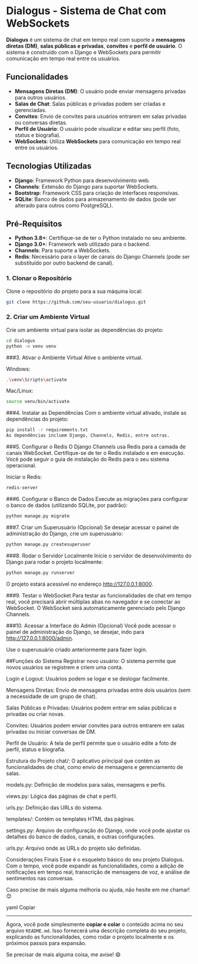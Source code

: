 # **Dialogus - Sistema de Chat com WebSockets**

**Dialogus** é um sistema de chat em tempo real com suporte a **mensagens diretas (DM)**, **salas públicas e privadas**, **convites** e **perfil de usuário**. O sistema é construído com o Django e WebSockets para permitir comunicação em tempo real entre os usuários.

## **Funcionalidades**
- **Mensagens Diretas (DM)**: O usuário pode enviar mensagens privadas para outros usuários.
- **Salas de Chat**: Salas públicas e privadas podem ser criadas e gerenciadas.
- **Convites**: Envio de convites para usuários entrarem em salas privadas ou conversas diretas.
- **Perfil de Usuário**: O usuário pode visualizar e editar seu perfil (foto, status e biografia).
- **WebSockets**: Utiliza **WebSockets** para comunicação em tempo real entre os usuários.

## **Tecnologias Utilizadas**
- **Django**: Framework Python para desenvolvimento web.
- **Channels**: Extensão do Django para suportar WebSockets.
- **Bootstrap**: Framework CSS para criação de interfaces responsivas.
- **SQLite**: Banco de dados para armazenamento de dados (pode ser alterado para outros como PostgreSQL).

## **Pré-Requisitos**
- **Python 3.8+**: Certifique-se de ter o Python instalado no seu ambiente.
- **Django 3.0+**: Framework web utilizado para o backend.
- **Channels**: Para suporte a WebSockets.
- **Redis**: Necessário para o layer de canais do Django Channels (pode ser substituído por outro backend de canal).
### 1. **Clonar o Repositório**
Clone o repositório do projeto para a sua máquina local:

```bash
git clone https://github.com/seu-usuario/dialogus.git 
```
### 2. Criar um Ambiente Virtual
Crie um ambiente virtual para isolar as dependências do projeto:

```bash
cd dialogus
python -m venv venv
```
###3. Ativar o Ambiente Virtual
Ative o ambiente virtual.

Windows:
```bash
.\venv\Scripts\activate
```
Mac/Linux:
```bash
source venv/bin/activate
```
###4. Instalar as Dependências
Com o ambiente virtual ativado, instale as dependências do projeto:

```bash
pip install -r requirements.txt
As dependências incluem Django, Channels, Redis, entre outras.
```
###5. Configurar o Redis
O Django Channels usa Redis para a camada de canais WebSocket. Certifique-se de ter o Redis instalado e em execução. Você pode seguir o guia de instalação do Redis para o seu sistema operacional.

Iniciar o Redis:

```bash
redis-server
```
###6. Configurar o Banco de Dados
Execute as migrações para configurar o banco de dados (utilizando SQLite, por padrão):

```bash
python manage.py migrate
```
###7. Criar um Superusuário (Opcional)
Se desejar acessar o painel de administração do Django, crie um superusuário:
```bash
python manage.py createsuperuser
```
###8. Rodar o Servidor Localmente
Inicie o servidor de desenvolvimento do Django para rodar o projeto localmente:
```bash
python manage.py runserver
```
O projeto estará acessível no endereço http://127.0.0.1:8000.

###9. Testar o WebSocket
Para testar as funcionalidades de chat em tempo real, você precisará abrir múltiplas abas no navegador e se conectar ao WebSocket. O WebSocket será automaticamente gerenciado pelo Django Channels.

###10. Acessar a Interface do Admin (Opcional)
Você pode acessar o painel de administração do Django, se desejar, indo para http://127.0.0.1:8000/admin.

Use o superusuário criado anteriormente para fazer login.

##Funções do Sistema
Registrar novo usuário: O sistema permite que novos usuários se registrem e criem uma conta.

Login e Logout: Usuários podem se logar e se deslogar facilmente.

Mensagens Diretas: Envio de mensagens privadas entre dois usuários (sem a necessidade de um grupo de chat).

Salas Públicas e Privadas: Usuários podem entrar em salas públicas e privadas ou criar novas.

Convites: Usuários podem enviar convites para outros entrarem em salas privadas ou iniciar conversas de DM.

Perfil de Usuário: A tela de perfil permite que o usuário edite a foto de perfil, status e biografia.

Estrutura do Projeto
chat/: O aplicativo principal que contém as funcionalidades de chat, como envio de mensagens e gerenciamento de salas.

models.py: Definição de modelos para salas, mensagens e perfis.

views.py: Lógica das páginas de chat e perfil.

urls.py: Definição das URLs do sistema.

templates/: Contém os templates HTML das páginas.

settings.py: Arquivo de configuração do Django, onde você pode ajustar os detalhes do banco de dados, canais, e outras configurações.

urls.py: Arquivo onde as URLs do projeto são definidas.

Considerações Finais
Esse é o esqueleto básico do seu projeto Dialogus. Com o tempo, você pode expandir as funcionalidades, como a adição de notificações em tempo real, transcrição de mensagens de voz, e análise de sentimentos nas conversas.

Caso precise de mais alguma melhoria ou ajuda, não hesite em me chamar! 😊

yaml
Copiar

---

Agora, você pode simplesmente **copiar e colar** o conteúdo acima no seu arquivo `README.md`. Isso fornecerá uma descrição completa do seu projeto, explicando as funcionalidades, como rodar o projeto localmente e os próximos passos para expansão.

Se precisar de mais alguma coisa, me avise! 😄
